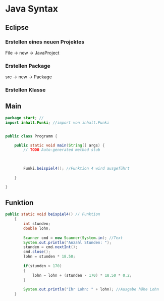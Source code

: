 # Java Syntax
## Eclipse
### Erstellen eines neuen Projektes
File -> new -> JavaProject
### Erstellen Package
src -> new -> Package
### Erstellen Klasse

## Main
```Java
package start; //
import inhalt.Funki; //import von inhalt.Funki


public class Programm {

	public static void main(String[] args) {
		// TODO Auto-generated method stub

		
		
		Funki.beispiel4(); //Funktion 4 wird ausgeführt
		
	}

}

```

## Funktion
```Java
public static void beispiel4() // Funktion
	{
		int stunden;
		double lohn;
		
		Scanner cmd = new Scanner(System.in); //Text 
		System.out.println("Anzahl Stunden: ");
		stunden = cmd.nextInt();
		cmd.close();
		lohn = stunden * 18.50;
		
		if(stunden > 170)
		{
			lohn = lohn + (stunden - 170) * 18.50 * 0.2;
		}
		
		System.out.println("Ihr Lohn: " + lohn); //Ausgabe höhe Lohn
	}
```